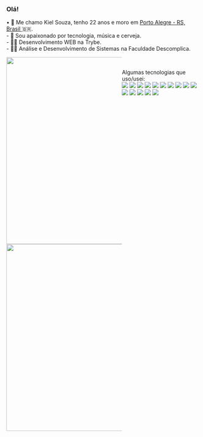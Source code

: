 <div align="left">
        <h3>Olá!</h3>
        <p>
              • 👦 Me chamo Kiel Souza, tenho 22 anos e moro em <a href="https://www.google.com/maps/place/Porto+Alegre,+RS">Porto Alegre - RS, Brasil  </a>🇧🇷.<br>
            - 💖 Sou apaixonado por tecnologia, música e cerveja.<br>
            - 👨‍💻 Desenvolvimento WEB na Trybe.<br>
            - 👨‍🎓 Análise e Desenvolvimento de Sistemas na Faculdade Descomplica.<br>
        </p>
    </div>
    <div>
        <div style="float: left; width: 60%;">
            <img width="490" src="https://github-readme-stats.vercel.app/api?username=kielsouza&show_icons=true&line_height=20&title_color=f69673&icon_color=1b93c9&show_owner=true&count_private=true&include_all_commits=true&hide_border=true" />
            <img width="490" src="https://github-readme-stats.vercel.app/api/top-langs/?username=kielsouza&layout=compact&hide_border=true"/>    
        </div>
        <div align="left" style="float: right; width: 40%;">
            <p>
                <br>Algumas tecnologias que uso/usei:<br>
                <img src="https://img.shields.io/badge/-Visual%20Studio%20Code-23A9F2?style=flat-square&logo=Visual%20Studio%20Code&logoColor=white" />
                <img src="https://img.shields.io/badge/-Github-181717?style=flat-square&logo=GitHub&logoColor=white" />
                <img src="https://img.shields.io/badge/-Git-F44D27?style=flat-square&logo=Git&logoColor=white" />
                <img src="https://img.shields.io/badge/-NPM-CB3837?style=flat-square&logo=NPM&logoColor=white" />
                <img src="https://img.shields.io/badge/-Trello-0079BF?style=flat-square&logo=Trello&logoColor=white" />
                <img src="https://img.shields.io/badge/-Slack-E01563?style=flat-square&logo=Slack&logoColor=white" />
                <img src="https://img.shields.io/badge/-Adobe%20Photoshop-31A8FF?style=flat-square&logo=Adobe%20Photoshop&logoColor=white" />
                <img src="https://img.shields.io/badge/-ESLint-4B32C3?style=flat-square&logo=ESLint&logoColor=white" />
                <img src="https://img.shields.io/badge/-HTML5-E34F26?style=flat-square&logo=HTML5&logoColor=white" />
                <img src="https://img.shields.io/badge/-CSS3-1572B6?style=flat-square&logo=CSS3&logoColor=white" />
                <img src="https://img.shields.io/badge/-Ubuntu-A80030?style=flat-square&logo=Ubuntu&logoColor=white" />
                <img src="https://img.shields.io/badge/-AWS-232F3E?style=flat-square&logo=Amazon%20AWS&logoColor=white" />
                <img src="https://img.shields.io/badge/-React JS-222F29?style=flat-square&logo=React&logoColor=white" />
                <img src="https://img.shields.io/badge/-Jest-C21325?style=flat-square&logo=Jest&logoColor=white" />
                <img src="https://img.shields.io/badge/-React Testing Library-E33332?style=flat-square&logo=Testing%20Library&logoColor=white" />    
            </p>
    </div>
    
    </div>
    <div align="left">
        <p>
            Contato e Redes:<br />
            <a href="mailto:kielsouza115@hotmail.com?subject=[GitHub]">
                <img src="https://img.shields.io/badge/e‑mail-D14836.svg?style=for-the-badge&logo=GMail&logoColor=white" /></a>
            <a href="https://instagram.com/kiel.jpg">
                <img src="https://img.shields.io/badge/instagram-E4405F.svg?style=for-the-badge&logo=instagram&logoColor=white" /></a>
            <a href="https://linkedin.com/in/stan-daniels-roth-278478127">
                <img src="https://img.shields.io/badge/linkedin-0077B5.svg?style=for-the-badge&logo=linkedin&logoColor=white" /></a>
        </p>
    </div>
    <div align="center">
        <a href="https://open.spotify.com/user/aggwfzs37p4ssrxstmzjb4opk?si=d5449fa99ad94ce2">
            <img src="https://spotify-recently-played-readme.vercel.app/api?user=aggwfzs37p4ssrxstmzjb4opk&width=850&count=1" /></a>
    </div>
